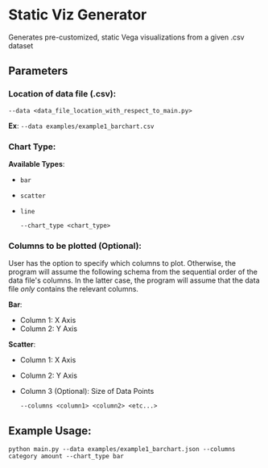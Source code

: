 # Static Viz Generator 
Generates pre-customized, static Vega visualizations from a given .csv dataset 
## Parameters
### Location of data file (.csv):
    --data <data_file_location_with_respect_to_main.py>
__Ex__:
`--data examples/example1_barchart.csv`
    
### Chart Type:
__Available Types__:
- `bar`
- `scatter`
- `line`


    `--chart_type <chart_type>`

### Columns to be plotted (Optional):
User has the option to specify which columns to plot. Otherwise, the program will assume the following schema from the sequential order of the data file's columns. In the latter case, the program will assume that the data file *only* contains the relevant columns.

__Bar__:
- Column 1: X Axis
- Column 2: Y Axis

__Scatter__:
- Column 1: X Axis
- Column 2: Y Axis
- Column 3 (Optional): Size of Data Points

   `--columns <column1> <column2> <etc...>`

## Example Usage:
    python main.py --data examples/example1_barchart.json --columns category amount --chart_type bar